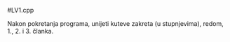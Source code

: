 #LV1.cpp

Nakon pokretanja programa, unijeti kuteve zakreta (u stupnjevima), redom, 1., 2. i 3. članka. 
